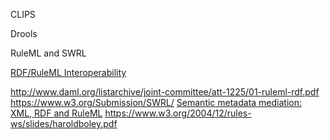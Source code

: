 
<!--
-->

CLIPS

Drools

RuleML and SWRL

[RDF/RuleML Interoperability]( https://www.w3.org/2004/12/rules-ws/paper/93/ )

http://www.daml.org/listarchive/joint-committee/att-1225/01-ruleml-rdf.pdf
https://www.w3.org/Submission/SWRL/
[Semantic metadata mediation: XML, RDF and RuleML]( http://ieeexplore.ieee.org/xpl/login.jsp?tp=&arnumber=6616473&url=http%3A%2F%2Fieeexplore.ieee.org%2Fiel7%2F6597907%2F6616408%2F06616473.pdf%3Farnumber%3D6616473 )
https://www.w3.org/2004/12/rules-ws/slides/haroldboley.pdf


<!-- vim: set autoindent expandtab sw=4 syntax=markdown: -->
